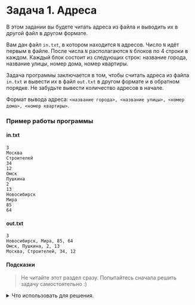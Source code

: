# Задача 1. Адреса
В этом задании вы будете читать адреса из файла и выводить их в другой файл в другом формате.

Вам дан файл `in.txt`, в котором находится `N` адресов. Число `N` идёт первым в файле. После числа `N` располагаются `N` блоков по 4 строки в каждом. Каждый блок состоит из следующих строк: название города, название улицы, номер дома, номер квартиры.

Задача программы заключается в том, чтобы считать адреса из файла `in.txt` и вывести их в файл `out.txt` в другом формате и в обратном порядке. Не забудьте вывести количество адресов в начале.

Формат вывода адреса: `<название города>, <название улицы>, <номер дома>, <номер квартиры>`.

### Пример работы программы
#### in.txt
```
3
Москва
Строителей
34
12
Омск
Пушкина
2
13
Новосибирск
Мира
85
64
```

#### out.txt
```
3
Новосибирск, Мира, 85, 64
Омск, Пушкина, 2, 13
Москва, Строителей, 34, 12
```

#### Подсказки

> Не читайте этот раздел сразу. Попытайтесь сначала решить задачу самостоятельно :)

<details>

<summary>Что использовать для решения.</summary>

Для хранения адреса создайте класс, например `address`. В нём будут поля для хранения названий города и улицы `std::string`, а также номеров дома и квартиры `int`.

Создайте в вашем классе конструктор с параметрами, чтобы нельзя было создать пустой адрес.

Создайте в вашем классе метод, который собирает строку для вывода в файл. Можно назвать его, например `get_output_address`. Метод будет возвращать значение типа `std::string`.

Не забудьте сделать ваши поля приватными. Так инкапсуляция вашего класса станет лучше, потому что будет меньше потенциальных связей с внешним кодом.

Для хранения всех адресов, экземпляров вашего класса, заведите динамический массив типа `address*`.

Для считывания адресов используйте цикл `for`.

Для работы с файлом в режиме чтения используйте класс `std::ifstream`.

Для работы с файлом в режиме записи используйте класс `std::ofstream`.

</details>
